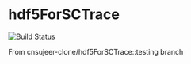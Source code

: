# hdf5ForSCTrace

[![Build Status](https://travis-ci.org/nayakche/hdf5ForSCTrace.svg?branch=master)](https://travis-ci.org/nayakche/hdf5ForSCTrace)

From cnsujeer-clone/hdf5ForSCTrace::testing branch

